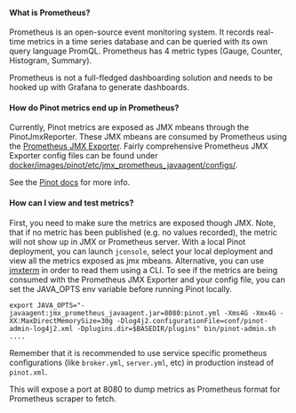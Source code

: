 #### What is Prometheus?

Prometheus is an open-source event monitoring system. It records real-time metrics in a time series database and can be queried with its own query language PromQL. Prometheus has 4 metric types (Gauge, Counter, Histogram, Summary).

Prometheus is not a full-fledged dashboarding solution and needs to be hooked up with Grafana to generate dashboards. 

#### How do Pinot metrics end up in Prometheus?

Currently, Pinot metrics are exposed as JMX mbeans through the PinotJmxReporter. 
These JMX mbeans are consumed by Prometheus using the [Prometheus JMX Exporter](https://github.com/prometheus/jmx_exporter).
Fairly comprehensive Prometheus JMX Exporter config files can be found under
[docker/images/pinot/etc/jmx_prometheus_javaagent/configs/](docker/images/pinot/etc/jmx_prometheus_javaagent/configs/).

See the [Pinot docs](https://docs.pinot.apache.org/operators/operating-pinot/monitoring) for more info.

#### How can I view and test metrics?

First, you need to make sure the metrics are exposed though JMX. 
Note, that if no metric has been published (e.g. no values recorded), the metric will not show up in JMX or Prometheus server.
With a local Pinot deployment, you can launch `jconsole`, select your local deployment and view all the metrics exposed as jmx mbeans.
Alternative, you can use [jmxterm](https://docs.cyclopsgroup.org/jmxterm) in order to read them using a CLI.
To see if the metrics are being consumed with the Prometheus JMX Exporter and your config file, 
you can set the JAVA_OPTS env variable before running Pinot locally.

`export JAVA_OPTS="-javaagent:jmx_prometheus_javaagent.jar=8080:pinot.yml -Xms4G -Xmx4G -XX:MaxDirectMemorySize=30g -Dlog4j2.configurationFile=conf/pinot-admin-log4j2.xml -Dplugins.dir=$BASEDIR/plugins"
bin/pinot-admin.sh ....
`

Remember that it is recommended to use service specific prometheus configurations (like `broker.yml`, `server.yml`, etc)
in production instead of `pinot.xml`.

This will expose a port at 8080 to dump metrics as Prometheus format for Prometheus scraper to fetch.
